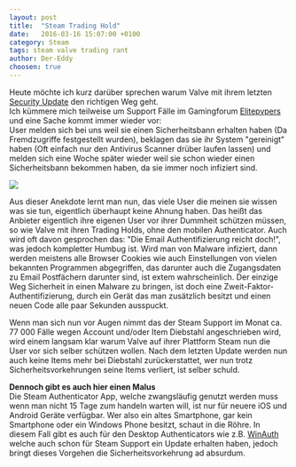 ```yaml
---
layout: post
title:  "Steam Trading Hold"
date:   2016-03-16 15:07:00 +0100
category: Steam
tags: steam valve trading rant
author: Der-Eddy
choosen: true
---
```

Heute möchte ich kurz darüber sprechen warum Valve mit ihrem letzten [Security Update](http://store.steampowered.com/news/20631/) den richtigen Weg geht.  
Ich kümmere mich teilweise um Support Fälle im Gamingforum [Elitepvpers](https://www.elitepvpers.com) und eine Sache kommt immer wieder vor:  
User melden sich bei uns weil sie einen Sicherheitsbann erhalten haben (Da Fremdzugriffe festgestellt wurden), beklagen das sie ihr System "gereinigt" haben (Oft einfach nur den Antivirus Scanner drüber laufen lassen) und melden sich eine Woche später wieder weil sie schon wieder einen Sicherheitsbann bekommen haben, da sie immer noch infiziert sind.

![](https://steamcdn-a.akamaihd.net/steam/news/19618/tradehold_blogpost.jpg)

Aus dieser Anekdote lernt man nun, das viele User die meinen sie wissen was sie tun, eigentlich überhaupt keine Ahnung haben. Das heißt das Anbieter eigentlich ihre eigenen User vor ihrer Dummheit schützen müssen, so wie Valve mit ihren Trading Holds, ohne den mobilen Authenticator. Auch wird oft davon gesprochen das: "Die Email Authentifizierung reicht doch!", was jedoch kompletter Humbug ist. Wird man von Malware infiziert, dann werden meistens alle Browser Cookies wie auch Einstellungen von vielen bekannten Programmen abgegriffen, das darunter auch die Zugangsdaten zu Email Postfächern darunter sind, ist extem wahrscheinlich. Der einzige Weg Sicherheit in einen Malware zu bringen, ist doch eine Zweit-Faktor-Authentifizierung, durch ein Gerät das man zusätzlich besitzt und einen neuen Code alle paar Sekunden ausspuckt.

Wenn man sich nun vor Augen nimmt das der Steam Support im Monat ca. 77 000 Fälle wegen Account und/oder Item Diebstahl angeschrieben wird, wird einem langsam klar warum Valve auf ihrer Plattform Steam nun die User vor sich selber schützen wollen. Nach dem letzten Update werden nun auch keine Items mehr bei Diebstahl zurückerstattet, wer nun trotz Sicherheitsvorkehrungen seine Items verliert, ist selber schuld.

**Dennoch gibt es auch hier einen Malus**  
Die Steam Authenticator App, welche zwangsläufig genutzt werden muss wenn man nicht 15 Tage zum handeln warten will, ist nur für neuere iOS und Android Geräte verfügbar. Wer also ein altes Smartphone, gar kein Smartphone oder ein Windows Phone besitzt, schaut in die Röhre. In diesem Fall gibt es auch für den Desktop Authenticators wie z.B. [WinAuth](https://winauth.com/) welche auch schon für Steam Support ein Update erhalten haben, jedoch bringt dieses Vorgehen die Sicherheitsvorkehrung ad absurdum.

